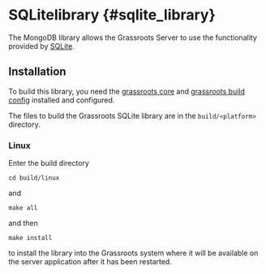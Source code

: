 ﻿# SQLitelibrary {#sqlite_library}

The MongoDB library allows the Grassroots Server to use the functionality provided by [SQLite](https://sqlite.org/). 

## Installation

To build this library, you need the [grassroots core](https://github.com/TGAC/grassroots-core) and [grassroots build config](https://github.com/TGAC/grassroots-build-config) installed and configured. 

The files to build the Grassroots SQLite library are in the ```build/<platform>``` directory. 

### Linux

Enter the build directory 

```
cd build/linux
```

and

```
make all
```

and then 

```
make install
```

to install the library into the Grassroots system where it will be available on the server application after it has been restarted.
